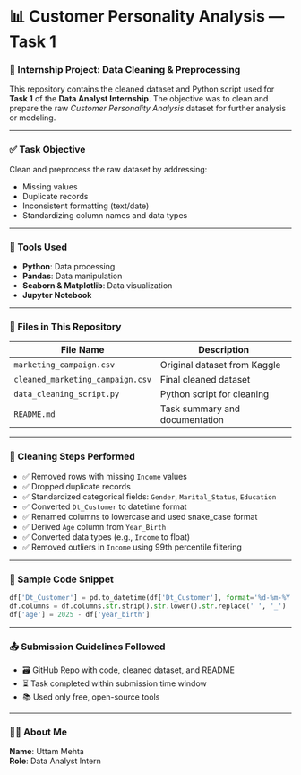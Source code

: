 
# 📊 Customer Personality Analysis — Task 1

### 🧠 Internship Project: Data Cleaning & Preprocessing

This repository contains the cleaned dataset and Python script used for **Task 1** of the **Data Analyst Internship**. The objective was to clean and prepare the raw *Customer Personality Analysis* dataset for further analysis or modeling.

---

### ✅ Task Objective

Clean and preprocess the raw dataset by addressing:
- Missing values
- Duplicate records
- Inconsistent formatting (text/date)
- Standardizing column names and data types

---

### 🧰 Tools Used

- **Python**: Data processing
- **Pandas**: Data manipulation
- **Seaborn & Matplotlib**: Data visualization
- **Jupyter Notebook**

---

### 📂 Files in This Repository

| File Name | Description |
|-----------|-------------|
| `marketing_campaign.csv` | Original dataset from Kaggle |
| `cleaned_marketing_campaign.csv` | Final cleaned dataset |
| `data_cleaning_script.py` | Python script for cleaning |
| `README.md` | Task summary and documentation |

---

### 🔧 Cleaning Steps Performed

- ✅ Removed rows with missing `Income` values
- ✅ Dropped duplicate records
- ✅ Standardized categorical fields: `Gender`, `Marital_Status`, `Education`
- ✅ Converted `Dt_Customer` to datetime format
- ✅ Renamed columns to lowercase and used snake_case format
- ✅ Derived `Age` column from `Year_Birth`
- ✅ Converted data types (e.g., `Income` to float)
- ✅ Removed outliers in `Income` using 99th percentile filtering

---

### 📌 Sample Code Snippet

```python
df['Dt_Customer'] = pd.to_datetime(df['Dt_Customer'], format='%d-%m-%Y')
df.columns = df.columns.str.strip().str.lower().str.replace(' ', '_')
df['age'] = 2025 - df['year_birth']
```

---

### 📤 Submission Guidelines Followed

- 🗃️ GitHub Repo with code, cleaned dataset, and README
- ⏳ Task completed within submission time window
- 📚 Used only free, open-source tools

---

### 🙋‍♂️ About Me

**Name**: Uttam Mehta  
**Role**: Data Analyst Intern  
